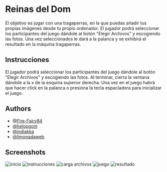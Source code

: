 # Reinas del Dom

El objetivo es jugar con una tragaperras, en la que puedas añadir tus propias imágenes desde tu propio ordenador.
El jugador podrá seleccionar los participantes del juego dándole al botón "Elegir Archivos" y escogiendo las fotos.
Una vez seleccionados le dará a la palanca y se exhibirá el resultado en la máquina tragaperras.

## Instrucciones

El jugador podrá seleccionar los participantes del juego dándole al botón "Elegir Archivos" y escogiendo las fotos.
Al terminar, cierra la ventana dándole a la x de la esquina superior derecha. Una vez en el juego habrá que hacer click en la palanca o presiona la tecla espaciadora para inicializar el juego.

## Authors

- [@Fire-Fairy84](https://github.com/Fire-Fairy84)
- [@helopgom](https://github.com/helopgom)
- [@indiakka](https://www.github.com/indiakka)
- [@limonadaweb](https://www.github.com/limonadaweb)

## Screenshots

![inicio](image-4.png)
![instrucciones](image-1.png)
![carga archivos](image-6.png)
![juego](image-3.png)
![resultado](image-5.png)
